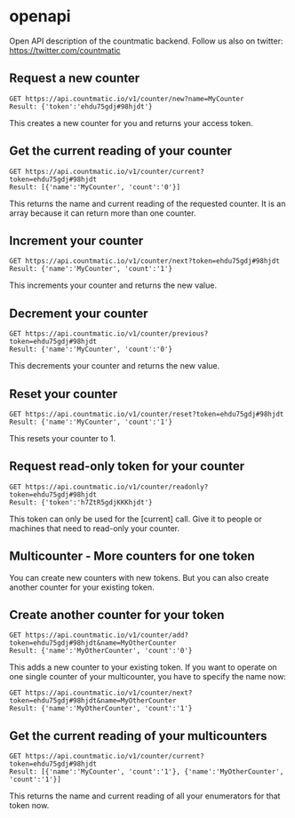 # openapi
Open API description of the countmatic backend. Follow us also on twitter: https://twitter.com/countmatic

## Request a new counter
```
GET https://api.countmatic.io/v1/counter/new?name=MyCounter
Result: {'token':'ehdu75gdj#98hjdt'}
```
This creates a new counter for you and returns your access token.
## Get the current reading of your counter
```
GET https://api.countmatic.io/v1/counter/current?token=ehdu75gdj#98hjdt
Result: [{'name':'MyCounter', 'count':'0'}]
```
This returns the name and current reading of the requested counter. It is an array because it can return more than one counter.
## Increment your counter
```
GET https://api.countmatic.io/v1/counter/next?token=ehdu75gdj#98hjdt
Result: {'name':'MyCounter', 'count':'1'}
```
This increments your counter and returns the new value.
## Decrement your counter
```
GET https://api.countmatic.io/v1/counter/previous?token=ehdu75gdj#98hjdt
Result: {'name':'MyCounter', 'count':'0'}
```
This decrements your counter and returns the new value.
## Reset your counter
```
GET https://api.countmatic.io/v1/counter/reset?token=ehdu75gdj#98hjdt
Result: {'name':'MyCounter', 'count':'1'}
```
This resets your counter to 1.
## Request read-only token for your counter
```
GET https://api.countmatic.io/v1/counter/readonly?token=ehdu75gdj#98hjdt
Result: {'token':'h7ZtR5gdjKKKhjdt'}
```
This token can only be used for the [current] call. Give it to people or machines that need to read-only your counter.
## Multicounter - More counters for one token

You can create new counters with new tokens. But you can also create another counter for your existing token.
## Create another counter for your token
```
GET https://api.countmatic.io/v1/counter/add?token=ehdu75gdj#98hjdt&name=MyOtherCounter
Result: {'name':'MyOtherCounter', 'count':'0'}
```
This adds a new counter to your existing token. If you want to operate on one single counter of your multicounter, you have to specify the name now:
```
GET https://api.countmatic.io/v1/counter/next?token=ehdu75gdj#98hjdt&name=MyOtherCounter
Result: {'name':'MyOtherCounter', 'count':'1'}
```
## Get the current reading of your multicounters
```
GET https://api.countmatic.io/v1/counter/current?token=ehdu75gdj#98hjdt
Result: [{'name':'MyCounter', 'count':'1'}, {'name':'MyOtherCounter', 'count':'1'}]
```
This returns the name and current reading of all your enumerators for that token now.
